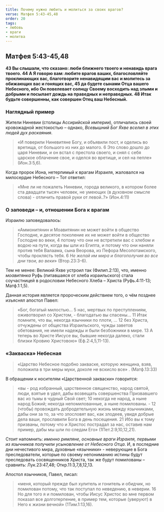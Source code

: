 ```yaml
---
title: Почему нужно любить и молиться за своих врагов?
verse: Матфея 5:43-45,48
order: 20
tags: 
- любовь
- враги
- молитва
---
```


## Матфея 5:43-45,48

**43 Вы слышали, что сказано: люби ближнего твоего и ненавидь врага твоего. 44 А Я говорю вам: любите врагов ваших, благословляйте проклинающих вас, благотворите ненавидящим вас и молитесь за обижающих вас и гонящих вас, 45 да будете сынами Отца вашего Небесного, ибо Он повелевает солнцу Своему восходить над злыми и добрыми и посылает дождь на праведных и неправедных. 48 Итак будьте совершенны, как совершен Отец ваш Небесный.**

### Наглядный пример

Жители Ниневии (столицы Ассирийской империи), отличались своей кровожадной жестокостью – однако, *Всевышний Бог Яхве вселил в этих людей дух раскаяния*. 

>«И поверили Ниневитяне Богу, и объявили пост, и оделись во вретища, от большого из них до малого. 6 Это слово дошло до царя Ниневии, и он встал с престола своего, и снял с себя царское облачение свое, и оделся во вретище, и сел на пепле» (Ион.3:5,6). 

Когда пророк Иона, нетерпимый к врагам Израиля, жаловался на милосердие Небесного – Тот ответил: 

>«Мне ли не пожалеть Ниневии, города великого, в котором более ста двадцати тысяч человек, не умеющих (в духовном смысле слова) - отличить правой руки от левой..?» (Ион.4:11)

### О заповеди – и, отношении Бога к врагам

Израилю заповедовалось: 

>«Аммонитянин и Моавитянин не может войти в общество Господне, и десятое поколение их не может войти в общество Господне во веки, 4 потому что они не встретили вас с хлебом и водою на пути, когда вы шли из Египта, и потому что они наняли против тебя Валаама, сына Веорова, из Пефора Месопотамского, чтобы проклясть тебя. 6 *Не желай им мира и благополучия во все дни твои, во веки*» (Втор.23:3-6).

Тем не менее: Великий Яхве устроил так (Филип.2:13), что, именно *моавитянка* Руфь (питавшаяся от хлеба израильского) стала соучастницей в родословии Небесного Хлеба – Христа (Руфь.4:11-13; Матф.1:1,5). 

Данная история является пророческим действием того, о чём позднее изъяснял апостол Павел: 

>«Бог, богатый милостью… 5 нас, мертвых по преступлениям, оживотворил со Христом, - благодатью вы спасены… 11 Итак помните, что вы, некогда язычники по плоти, … 12 без Христа, отчуждены от общества Израильского, чужды заветов обетования, не имели надежды и были безбожники в мире. 13 А теперь во Христе Иисусе вы, бывшие некогда далеко, стали близки Кровию Христовою» (Еф.2:4,5,11-13). 

### «Закваска» Небесная

>«Царство Небесное подобно закваске, которую женщина, взяв, положила в три меры муки, доколе не вскисло все» . (Матф.13:33)

В обращении к носителям «Царственной закваски» говорится: 

>«вы - род избранный, царственное священство, народ святой, люди, взятые в удел, дабы возвещать совершенства Призвавшего вас из тьмы в чудный Свой свет; 10 некогда не народ, а ныне народ Божий; некогда непомилованные, а ныне помилованы. - 12 (чтобы) провождать добродетельную жизнь между язычниками, дабы они за то, за что злословят вас, как злодеев, увидя добрые дела ваши, прославили Бога в день посещения. 21 Ибо вы к тому призваны, потому что и Христос пострадал за нас, оставив нам пример, дабы мы шли по следам Его» (1Пет.2:9,10,12,21). 

Стоит напомнить: *именно римляне, основные враги 
Израиля, первыми из язычников получили усыновление от Небесного Отца*. И, в последние дни нечестивого мира, духовные «язычники» - неверующие в Бога преследователи, которые по своему непониманию истины будут преследовать сосвященников Христа, так же будут помилованы – сравнить: Лук.23:47,48; Откр.11:3,7,8,12,13. 

Апостол язычников, Павел, писал: 

>«меня, который прежде был хулитель и гонитель и обидчик, но помилован потому, что так поступал по неведению, в неверии. 16 Но для того я и помилован, чтобы Иисус Христос во мне первом показал все долготерпение, в пример тем, которые (уверуют) в Него к жизни вечной» (1Тим.1:13,16). 